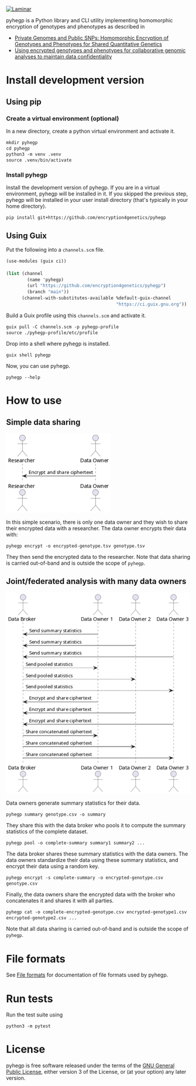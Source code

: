 [![Laminar](https://ci.systemreboot.net/badge/pyhegp.svg)](https://ci.systemreboot.net/jobs/pyhegp)

pyhegp is a Python library and CLI utility implementing homomorphic encryption of genotypes and phenotypes as described in
- [Private Genomes and Public SNPs: Homomorphic Encryption of Genotypes and Phenotypes for Shared Quantitative Genetics](https://academic.oup.com/genetics/article/215/2/359/5930450)
- [Using encrypted genotypes and phenotypes for collaborative genomic analyses to maintain data confidentiality](https://academic.oup.com/genetics/article/226/3/iyad210/7470728)

# Install development version
## Using pip
### Create a virtual environment (optional)
In a new directory, create a python virtual environment and activate it.
```
mkdir pyhegp
cd pyhegp
python3 -m venv .venv
source .venv/bin/activate
```
### Install pyhegp
Install the development version of pyhegp. If you are in a virtual environment, pyhegp will be installed in it. If you skipped the previous step, pyhegp will be installed in your user install directory (that's typically in your home directory).
```
pip install git+https://github.com/encryption4genetics/pyhegp
```

## Using Guix

Put the following into a `channels.scm` file.
```scheme
(use-modules (guix ci))

(list (channel
        (name 'pyhegp)
        (url "https://github.com/encryption4genetics/pyhegp")
        (branch "main"))
      (channel-with-substitutes-available %default-guix-channel
                                          "https://ci.guix.gnu.org"))
```
Build a Guix profile using this `channels.scm` and activate it.
```
guix pull -C channels.scm -p pyhegp-profile
source ./pyhegp-profile/etc/profile
```
Drop into a shell where pyhegp is installed.
```
guix shell pyhegp
```
Now, you can use pyhegp.
```
pyhegp --help
```

# How to use
## Simple data sharing

![Simple data sharing workflow](doc/simple-workflow.png)

In this simple scenario, there is only one data owner and they wish to share their encrypted data with a researcher. The data owner encrypts their data with:
```
pyhegp encrypt -o encrypted-genotype.tsv genotype.tsv
```
They then send the encrypted data to the researcher. Note that data sharing is carried out-of-band and is outside the scope of `pyhegp`.

## Joint/federated analysis with many data owners

![Joint/federated analysis workflow](doc/joint-workflow.png)

Data owners generate summary statistics for their data.
```
pyhegp summary genotype.csv -o summary
```
They share this with the data broker who pools it to compute the summary statistics of the complete dataset.
```
pyhegp pool -o complete-summary summary1 summary2 ...
```
The data broker shares these summary statistics with the data owners. The data owners standardize their data using these summary statistics, and encrypt their data using a random key.
```
pyhegp encrypt -s complete-summary -o encrypted-genotype.csv genotype.csv
```
Finally, the data owners share the encrypted data with the broker who concatenates it and shares it with all parties.
```
pyhegp cat -o complete-encrypted-genotype.csv encrypted-genotype1.csv encrypted-genotype2.csv ...
```
Note that all data sharing is carried out-of-band and is outside the scope of `pyhegp`.

# File formats

See [File formats](doc/file-formats.md) for documentation of file formats used by pyhegp.

# Run tests

Run the test suite using
```
python3 -m pytest
```

# License

pyhegp is free software released under the terms of the [GNU General Public License](https://www.gnu.org/licenses/gpl.html), either version 3 of the License, or (at your option) any later version.

